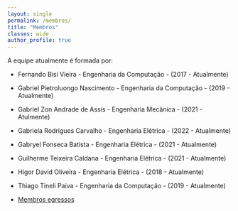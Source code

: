 ```yaml
---
layout: single
permalink: /membros/
title: "Membros"
classes: wide
author_profile: true
---
```


A equipe atualmente é formada por:

- Fernando Bisi Vieira - Engenharia da Computação - (2017 - Atualmente)
- Gabriel Pietroluongo Nascimento - Engenharia da Computação - (2019 - Atualmente)
- Gabriel Zon Andrade de Assis - Engenharia Mecânica - (2021 - Atulmente)
- Gabriela Rodrigues Carvalho - Engenharia Elétrica - (2022 - Atualmente)
- Gabryel Fonseca Batista - Engenharia Elétrica - (2021 - Atualmente)
- Guilherme Teixeira Caldana - Engenharia Elétrica - (2021 - Atualmente)
- Higor David Oliveira - Engenharia Elétrica - (2018 - Atualmente)
- Thiago Tineli Paiva - Engenharia da Computação - (2019 - Atualmente)

- [Membros egressos](membros_egressos)

